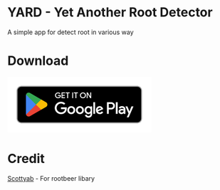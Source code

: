 # YARD - Yet Another Root Detector

A simple app for detect root in various way 


# Download

[<img src="/google-play-badge.png" width="323" height="125" />](https://play.google.com/store/apps/details?id=com.android1500.yard)


# Credit

[Scottyab](https://github.com/scottyab) - For rootbeer libary



